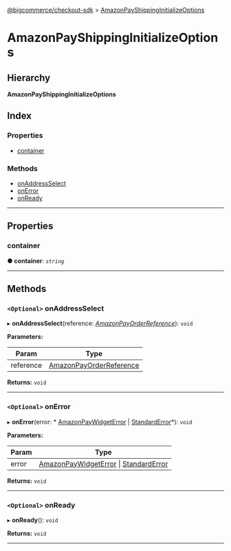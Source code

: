 [@bigcommerce/checkout-sdk](../README.md) > [AmazonPayShippingInitializeOptions](../interfaces/amazonpayshippinginitializeoptions.md)

# AmazonPayShippingInitializeOptions

## Hierarchy

**AmazonPayShippingInitializeOptions**

## Index

### Properties

* [container](amazonpayshippinginitializeoptions.md#container)

### Methods

* [onAddressSelect](amazonpayshippinginitializeoptions.md#onaddressselect)
* [onError](amazonpayshippinginitializeoptions.md#onerror)
* [onReady](amazonpayshippinginitializeoptions.md#onready)

---

## Properties

<a id="container"></a>

###  container

**● container**: *`string`*

___

## Methods

<a id="onaddressselect"></a>

### `<Optional>` onAddressSelect

▸ **onAddressSelect**(reference: *[AmazonPayOrderReference](amazonpayorderreference.md)*): `void`

**Parameters:**

| Param | Type |
| ------ | ------ |
| reference | [AmazonPayOrderReference](amazonpayorderreference.md) |

**Returns:** `void`

___
<a id="onerror"></a>

### `<Optional>` onError

▸ **onError**(error: * [AmazonPayWidgetError](amazonpaywidgeterror.md) &#124; [StandardError](../classes/standarderror.md)*): `void`

**Parameters:**

| Param | Type |
| ------ | ------ |
| error |  [AmazonPayWidgetError](amazonpaywidgeterror.md) &#124; [StandardError](../classes/standarderror.md)|

**Returns:** `void`

___
<a id="onready"></a>

### `<Optional>` onReady

▸ **onReady**(): `void`

**Returns:** `void`

___

